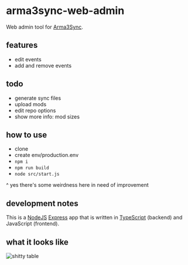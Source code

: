 # arma3sync-web-admin

Web admin tool for [Arma3Sync](https://forums.bohemia.net/forums/topic/152942-arma3sync-launcher-and-addons-synchronization-software-for-arma-3/).

## features

* edit events
* add and remove events

## todo

* generate sync files
* upload mods
* edit repo options
* show more info: mod sizes 

## how to use

* clone
* create env/production.env
* `npm i`
* `npm run build`
* `node src/start.js`

^ yes there's some weirdness here in need of improvement

## development notes

This is a [NodeJS](https://nodejs.org/) [Express](https://expressjs.com/) app that is written in [TypeScript](https://www.typescriptlang.org/) (backend) and JavaScript (frontend).

## what it looks like

![shitty table](https://i.imgur.com/9syCA01.png)
